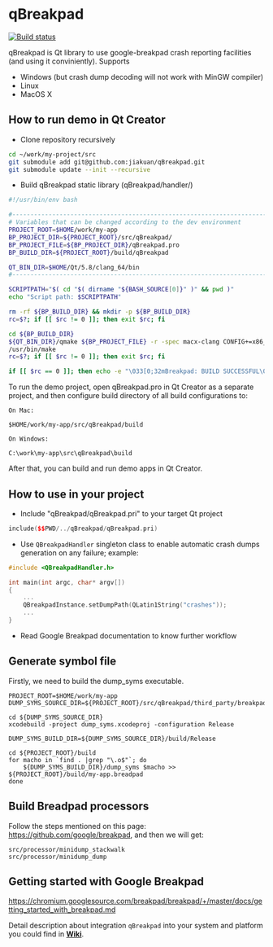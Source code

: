 # qBreakpad

[![Build status](https://travis-ci.org/buzzySmile/qBreakpad.svg?branch=master)](https://travis-ci.org/buzzySmile/qBreakpad)

qBreakpad is Qt library to use google-breakpad crash reporting facilities (and using it conviniently).
Supports
* Windows (but crash dump decoding will not work with MinGW compiler)
* Linux
* MacOS X

## How to run demo in Qt Creator

* Clone repository recursively

```bash
cd ~/work/my-project/src
git submodule add git@github.com:jiakuan/qBreakpad.git
git submodule update --init --recursive
```

* Build qBreakpad static library (qBreakpad/handler/)

```bash
#!/usr/bin/env bash

#-------------------------------------------------------------------------------
# Variables that can be changed according to the dev environment
PROJECT_ROOT=$HOME/work/my-app
BP_PROJECT_DIR=${PROJECT_ROOT}/src/qBreakpad/
BP_PROJECT_FILE=${BP_PROJECT_DIR}/qBreakpad.pro
BP_BUILD_DIR=${PROJECT_ROOT}/build/qBreakpad

QT_BIN_DIR=$HOME/Qt/5.8/clang_64/bin
#-------------------------------------------------------------------------------

SCRIPTPATH="$( cd "$( dirname "${BASH_SOURCE[0]}" )" && pwd )"
echo "Script path: $SCRIPTPATH"

rm -rf ${BP_BUILD_DIR} && mkdir -p ${BP_BUILD_DIR}
rc=$?; if [[ $rc != 0 ]]; then exit $rc; fi

cd ${BP_BUILD_DIR}
${QT_BIN_DIR}/qmake ${BP_PROJECT_FILE} -r -spec macx-clang CONFIG+=x86_64
/usr/bin/make
rc=$?; if [[ $rc != 0 ]]; then exit $rc; fi

if [[ $rc == 0 ]]; then echo -e "\033[0;32mBreakpad: BUILD SUCCESSFUL\033[0m\n"; fi
```

To run the demo project, open qBreakpad.pro in Qt Creator as a separate project, and then configure build directory of all build configurations to:

```
On Mac:

$HOME/work/my-app/src/qBreakpad/build

On Windows:

C:\work\my-app\src\qBreakpad\build
```

After that, you can build and run demo apps in Qt Creator.


## How to use in your project

* Include "qBreakpad/qBreakpad.pri" to your target Qt project

```c++
include($$PWD/../qBreakpad/qBreakpad.pri)
```

* Use ```QBreakpadHandler``` singleton class to enable automatic crash dumps generation on any failure; example:

```c++
#include <QBreakpadHandler.h>

int main(int argc, char* argv[])
{
    ...
    QBreakpadInstance.setDumpPath(QLatin1String("crashes"));
    ...
}
```

* Read Google Breakpad documentation to know further workflow

## Generate symbol file 

Firstly, we need to build the dump_syms executable.

```
PROJECT_ROOT=$HOME/work/my-app
DUMP_SYMS_SOURCE_DIR=${PROJECT_ROOT}/src/qBreakpad/third_party/breakpad/src/tools/mac/dump_syms

cd ${DUMP_SYMS_SOURCE_DIR}
xcodebuild -project dump_syms.xcodeproj -configuration Release

DUMP_SYMS_BUILD_DIR=${DUMP_SYMS_SOURCE_DIR}/build/Release

cd ${PROJECT_ROOT}/build
for macho in `find . |grep "\.o$"`; do
    ${DUMP_SYMS_BUILD_DIR}/dump_syms $macho >> ${PROJECT_ROOT}/build/my-app.breadpad
done

```

## Build Breadpad processors

Follow the steps mentioned on this page: https://github.com/google/breakpad, and then we will get:

```
src/processor/minidump_stackwalk
src/processor/minidump_dump
```

## Getting started with Google Breakpad

https://chromium.googlesource.com/breakpad/breakpad/+/master/docs/getting_started_with_breakpad.md

Detail description about integration `qBreakpad` into your system and platform you could find in **[Wiki](https://github.com/buzzySmile/qBreakpad/wiki)**.
